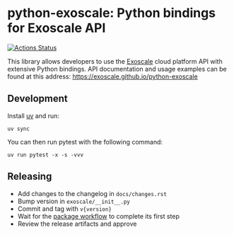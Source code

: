 # python-exoscale: Python bindings for Exoscale API

[![Actions Status](https://github.com/exoscale/python-exoscale/workflows/CI/badge.svg)](https://github.com/exoscale/python-exoscale/actions?query=workflow%3ACI)

This library allows developers to use the [Exoscale] cloud platform API with
extensive Python bindings. API documentation and usage examples can be found
at this address: https://exoscale.github.io/python-exoscale

## Development

Install [uv](https://docs.astral.sh/uv/) and run:

```
uv sync
```

You can then run pytest with the following command:

```
uv run pytest -x -s -vvv
```

[exoscale]: https://www.exoscale.com/

## Releasing

* Add changes to the changelog in `docs/changes.rst`
* Bump version in `exoscale/__init__.py`
* Commit and tag with `v{version}`
* Wait for the [package
  workflow](https://github.com/exoscale/python-exoscale/actions/workflows/pypi-package.yaml)
  to complete its first step
* Review the release artifacts and approve
